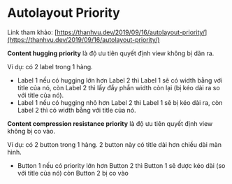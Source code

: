 # Autolayout Priority

Link tham khảo: [https://thanhvu.dev/2019/09/16/autolayout-priority/](https://thanhvu.dev/2019/09/16/autolayout-priority/)

**Content hugging priority** là độ ưu tiên quyết định view không bị dãn ra.&#x20;

Ví dụ: có 2 label trong 1 hàng.&#x20;

* Label 1 nếu có hugging lớn hơn Label 2 thì Label 1 sẽ có width bằng với title của nó, còn Label 2 thì lấy đầy phần width còn lại (bị kéo dài ra so với title của nó).
* Label 1 nếu có hugging nhỏ hơn Label 2 thì Label 1 sẽ bị kéo dài ra, còn Label 2 thì có width bằng với title của nó.



**Content compression resistance priority** là độ ưu tiên quyết định view không bị co vào.&#x20;

Ví dụ: có 2 button trong 1 hàng. 2 button này có title dài hơn chiều dài màn hình.

* Button 1 nếu có priority lớn hơn Button 2 thì Button 1 sẽ được kéo dài (so với title của nó) còn Button 2 bị co vào
